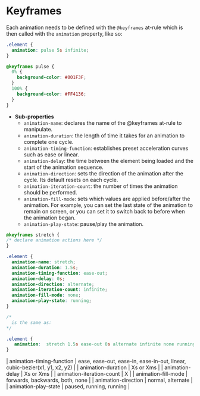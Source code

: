 
# Keyframes

Each animation needs to be defined with the `@keyframes` at-rule which is then called with the `animation` property, like so:
```css
.element {
  animation: pulse 5s infinite;
}

@keyframes pulse {
  0% {
    background-color: #001F3F;
  }
  100% {
    background-color: #FF4136;
  }
}
```
* **Sub-properties**
  + `animation-name`: declares the name of the @keyframes at-rule to manipulate.
  + `animation-duration`: the length of time it takes for an animation to complete one cycle.
  + `animation-timing-function`: establishes preset acceleration curves such as ease or linear.
  + `animation-delay`: the time between the element being loaded and the start of the animation sequence.
  + `animation-direction`: sets the direction of the animation after the cycle. Its default resets on each cycle.
  + `animation-iteration-count`: the number of times the animation should be performed.
  + `animation-fill-mode`: sets which values are applied before/after the animation.
    For example, you can set the last state of the animation to remain on screen, or you can set it to switch back to before when the animation began.
  + `animation-play-state`: pause/play the animation.
  
  
```css
@keyframes stretch {
/* declare animation actions here */
}

.element {
  animation-name: stretch;
  animation-duration: 1.5s; 
  animation-timing-function: ease-out; 
  animation-delay: 0s;
  animation-direction: alternate;
  animation-iteration-count: infinite;
  animation-fill-mode: none;
  animation-play-state: running; 
}

/*
  is the same as:
*/

.element {
   animation:  stretch 1.5s ease-out 0s alternate infinite none running;
}
```

|   animation-timing-function   | ease, ease-out, ease-in, ease-in-out, linear, cubic-bezier(x1, y1, x2, y2)  | 
|   animation-duration          | Xs or Xms | 
|   animation-delay             | Xs or Xms |
|   animation-iteration-count   | X         | 
|   animation-fill-mode         | forwards, backwards, both, none   |
|   animation-direction         | normal, alternate     |
|   animation-play-state        | paused, running, running     |
    
